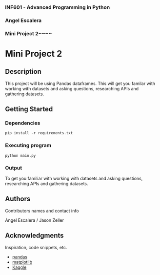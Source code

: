 ### INF601 - Advanced Programming in Python
### Angel Escalera
### Mini Project 2~~~~


# Mini Project 2

## Description

This project will be using Pandas dataframes. This will get you familar with working with datasets and asking questions, researching APIs and gathering datasets. 

## Getting Started

### Dependencies

```
pip install -r requirements.txt
```

### Executing program

```
python main.py
```

### Output

To get you familiar with working with datasets and asking questions, researching APIs and gathering datasets.

## Authors

Contributors names and contact info

Angel Escalera /
Jason Zeller

## Acknowledgments

Inspiration, code snippets, etc.
* [pandas](https://pandas.pydata.org/pandas-docs/stable/getting_started/intro_tutorials/index.html)
* [matplotlib](https://matplotlib.org/stable/tutorials/pyplot.html)
* [Kaggle](https://www.kaggle.com/datasets/owm4096/laptop-prices/data)


